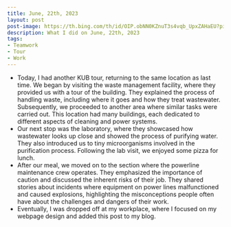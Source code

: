 ```yaml
---
title: June, 22th, 2023
layout: post
post-image: https://th.bing.com/th/id/OIP.obNN0KZnuT3s4vqb_UpxZAHaEU?pid=ImgDet&rs=1
description: What I did on June, 22th, 2023
tags:
- Teamwork
- Tour
- Work
---
```


- Today, I had another KUB tour, returning to the same location as last time. We began by visiting the waste management facility, where they provided us with a tour of the building. They explained the process of handling waste, including where it goes and how they treat wastewater. Subsequently, we proceeded to another area where similar tasks were carried out. This location had many buildings, each dedicated to different aspects of cleaning and power systems.
- Our next stop was the laboratory, where they showcased how wastewater looks up close and showed the process of purifying water. They also introduced us to tiny microorganisms involved in the purification process. Following the lab visit, we enjoyed some pizza for lunch.
- After our meal, we moved on to the section where the powerline maintenance crew operates. They emphasized the importance of caution and discussed the inherent risks of their job. They shared stories about incidents where equipment on power lines malfunctioned and caused explosions, highlighting the misconceptions people often have about the challenges and dangers of their work.
- Eventually, I was dropped off at my workplace, where I focused on my webpage design and added this post to my blog.